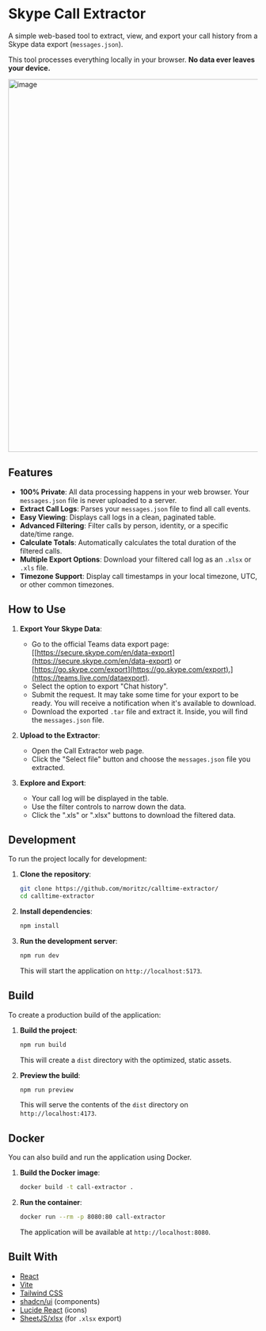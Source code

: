 # Skype Call Extractor

A simple web-based tool to extract, view, and export your call history from a Skype data export (`messages.json`).

This tool processes everything locally in your browser. **No data ever leaves your device.**

<img width="1159" height="752" alt="image" src="https://github.com/user-attachments/assets/60cea7a5-6f2d-44ce-a6ae-3ca1eefc21d5" />


## Features

-   **100% Private**: All data processing happens in your web browser. Your `messages.json` file is never uploaded to a server.
-   **Extract Call Logs**: Parses your `messages.json` file to find all call events.
-   **Easy Viewing**: Displays call logs in a clean, paginated table.
-   **Advanced Filtering**: Filter calls by person, identity, or a specific date/time range.
-   **Calculate Totals**: Automatically calculates the total duration of the filtered calls.
-   **Multiple Export Options**: Download your filtered call log as an `.xlsx` or `.xls` file.
-   **Timezone Support**: Display call timestamps in your local timezone, UTC, or other common timezones.

## How to Use

1.  **Export Your Skype Data**:
    -   Go to the official Teams data export page: [[https://secure.skype.com/en/data-export](https://secure.skype.com/en/data-export) or [https://go.skype.com/export](https://go.skype.com/export).](https://teams.live.com/dataexport).
    -   Select the option to export "Chat history".
    -   Submit the request. It may take some time for your export to be ready. You will receive a notification when it's available to download.
    -   Download the exported `.tar` file and extract it. Inside, you will find the `messages.json` file.

2.  **Upload to the Extractor**:
    -   Open the Call Extractor web page.
    -   Click the "Select file" button and choose the `messages.json` file you extracted.

3.  **Explore and Export**:
    -   Your call log will be displayed in the table.
    -   Use the filter controls to narrow down the data.
    -   Click the ".xls" or ".xlsx" buttons to download the filtered data.

## Development

To run the project locally for development:

1.  **Clone the repository**:
    ```bash
    git clone https://github.com/moritzc/calltime-extractor/
    cd calltime-extractor
    ```

2.  **Install dependencies**:
    ```bash
    npm install
    ```

3.  **Run the development server**:
    ```bash
    npm run dev
    ```
    This will start the application on `http://localhost:5173`.

## Build

To create a production build of the application:

1.  **Build the project**:
    ```bash
    npm run build
    ```
    This will create a `dist` directory with the optimized, static assets.

2.  **Preview the build**:
    ```bash
    npm run preview
    ```
    This will serve the contents of the `dist` directory on `http://localhost:4173`.

## Docker

You can also build and run the application using Docker.

1.  **Build the Docker image**:
    ```bash
    docker build -t call-extractor .
    ```

2.  **Run the container**:
    ```bash
    docker run --rm -p 8080:80 call-extractor
    ```
    The application will be available at `http://localhost:8080`.

## Built With

-   [React](https://react.dev/)
-   [Vite](https://vitejs.dev/)
-   [Tailwind CSS](https://tailwindcss.com/)
-   [shadcn/ui](https://ui.shadcn.com/) (components)
-   [Lucide React](https://lucide.dev/guide/packages/lucide-react) (icons)
-   [SheetJS/xlsx](https://sheetjs.com/) (for `.xlsx` export)
